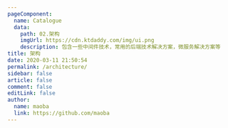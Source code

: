 ```yaml
---
pageComponent:
  name: Catalogue
  data:
    path: 02.架构
    imgUrl: https://cdn.ktdaddy.com/img/ui.png
    description: 包含一些中间件技术，常用的后端技术解决方案，微服务解决方案等
title: 架构
date: 2020-03-11 21:50:54
permalink: /architecture/
sidebar: false
article: false
comment: false
editLink: false
author:
  name: maoba
  link: https://github.com/maoba
---
```

